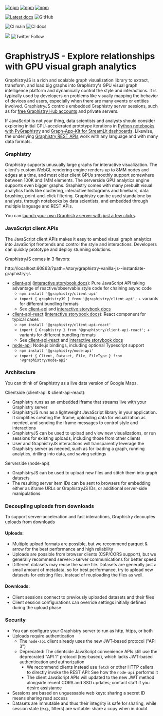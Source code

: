 [![npm](https://img.shields.io/npm/v/@graphistry/client-api?label=%40graphistry%2Fclient-api&logo=npm)](https://www.npmjs.com/package/@graphistry/client-api)
[![npm](https://img.shields.io/npm/v/@graphistry/client-api?label=%40graphistry%2Fclient-api-react&logo=npm)](https://www.npmjs.com/package/@graphistry/client-api-react) [![npm](https://img.shields.io/npm/v/@graphistry/node-api?label=%40graphistry%2Fnode-api&logo=npm)](https://www.npmjs.com/package/@graphistry/node-api)

[![Latest docs](https://img.shields.io/badge/docs-latest-brightgreen)](https://graphistry.github.io/graphistry-js/) ![GitHub](https://img.shields.io/github/license/graphistry/graphistry-js)

![CI main](https://github.com/graphistry/graphistry-js/workflows/CI/badge.svg) ![CI docs](https://github.com/graphistry/graphistry-js/workflows/Storybook/badge.svg)

[<img src="https://img.shields.io/badge/slack-Graphistry%20chat-yellow.svg?logo=slack">](https://join.slack.com/t/graphistry-community/shared_invite/zt-53ik36w2-fpP0Ibjbk7IJuVFIRSnr6g) 
![Twitter Follow](https://img.shields.io/twitter/follow/graphistry)


# GraphistryJS - Explore relationships with GPU visual graph analytics

GraphistryJS is a rich and scalable graph visualization library to extract, transform, and load big graphs into Graphistry's GPU visual graph intelligence platform and dynamically control the style and interactions. It is typically used by developers on problems like visually mapping the behavior of devices and users, especially when there are many events or entities involved.  GraphistryJS controls embedded Graphistry server sessions, such as for [free Graphistry Hub accounts](https://www.graphistry.com/get-started) and private servers.

If JavaScript is not your thing, data scientists and analysts should consider exploring initial GPU-accelerated prototype iterations in [Python notebooks with PyGraphistry](https://github.com/graphistry/pygraphistry) and [Graph-App-Kit for StreamLit dashboards](https://github.com/graphistry/graph-app-kit). Likewise, the underlying [Graphistry REST APIs](https://hub.graphistry.com/docs/api/) work with any language and with many data formats.

### Graphistry
Graphistry supports unusually large graphs for interactive visualization. The client's custom WebGL rendering engine renders up to 8MM nodes and edges at a time, and most older client GPUs smoothly support somewhere between 100K and 1MM elements. The serverside GPU analytics engine supports even bigger graphs. Graphistry comes with many prebuilt visual analytics tools like clustering, interactive histograms and timebars, data brushing, point-and-click filtering.  Graphistry can be used standalone by analysts, through notebooks by data scientists, and embedded through multiple language and REST APIs.

You can [launch your own Graphistry server with just a few clicks](https://www.graphistry.com/get-started).

### JavaScript client APIs
The JavaScript client APIs makes it easy to embed visual graph analytics into JavaScript frontends and control the style and interactions. Developers can quickly prototype and deploy stunning solutions.

GraphistryJS comes in 3 flavors:

http://localhost:60863/?path=/story/graphistry-vanilla-js--instantiate-graphistry-js

* [client-api](projects/client-api/README.md) ([interactive storybook docs](https://graphistry.github.io/graphistry-js/?path=/story/graphistry-vanilla-js)): Pure JavaScript API taking advantage of reactive/observable style code for chaining async code
  * `npm install '@graphistry/client-api'`
  * `import { graphistryJS } from '@graphistry/client-api';` + variants for different bundling formats
  *  See [client-api](projects/client-api/README.md) and [interactive storybook docs](https://graphistry.github.io/graphistry-js/?path=/story/graphistry-vanilla-js)
* [client-api-react](projects/client-api-react/README.md) ([interactive storybook docs](https://graphistry.github.io/graphistry-js/)): React component for typical cases
  * `npm install '@graphistry/client-api-react'`
  * `import { Graphistry } from '@graphistry/client-api-react';` + variants for different bundling formats
  * See [client-api-react](projects/client-api-react/README.md) and [interactive storybook docs](https://graphistry.github.io/graphistry-js/)
* [node-api](projects/node-api/README.md): Node.js bindings, including optional Typescript support
  * `npm install '@graphistry/node-api'`
  * `import { Client, Dataset, File, FileType } from '@graphistry/node-api'`

### Architecture

You can think of Graphistry as a live data version of Google Maps.

Clientside (client-api & client-api-react):

* Graphistry runs as an embedded iframe that streams live with your Graphistry server
* GraphistryJS runs as a lightweight JavaScript library in your application. It simplifies creating the iframe, uploading data for visualization as needed, and sending the iframe messages to control style and interactions
* GraphistryJS can be used to upload and view new visualizations, or run sessions for existing uploads, including those from other clients
* User and GraphistryJS interactions will transparently leverage the Graphistry server as needed, such as for loading a graph, running analytics, drilling into data, and saving settings

Serverside (node-api):

* GraphistryJS can be used to upload new files and stitch them into graph datasets
* The resulting server item IDs can be sent to browsers for embedding either as iframe URLs or GraphistryJS IDs, or additional server-side manipulations

### Decoupling uploads from downloads

To support server-acceleration and fast interactions, Graphistry decouples uploads from downloads

#### Uploads:

* Multiple upload formats are possible, but we recommend parquet & arrow for the best performance and high reliability
* Uploads are possible from browser clients (CSP/CORS support), but we generally recommend server<>server communications for better speed
* Different datasets may reuse the same file. Datasets are generally just a small amount of metadata, so for best performance, try to upload new datasets for existing files, instead of reuploading the files as well.

#### Downloads:

* Client sessions connect to previously uploaded datasets and their files
* Client session configurations can override settings initially defined during the upload phase

### Security

* You can configure your Graphistry server to run as http, https, or both
* Uploads require authentication
  * The `node-api` client already uses the new JWT-based protocol ("API 3")
  * Deprecated: The clientside JavaScript convenience APIs still use the deprecrated "API 1" protocol (key-based), which lacks JWT-based authentication and authorization
    * We recommend clients instead use `fetch` or other HTTP callers to directly invoke the REST API: See how the `node-api` performs it
    * The client JavaScript APIs will updated to the new JWT method alongside recent CORS and SSO updates; contact staff if you desire assistance
* Sessions are based on unguessable web keys: sharing a secret ID means sharing read access
* Datasets are immutable and thus their integrity is safe for sharing, while session state (e.g., filters) are writable: share a copy when in doubt
